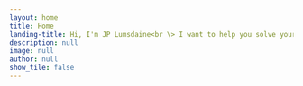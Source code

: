 ```yaml
---
layout: home
title: Home
landing-title: Hi, I'm JP Lumsdaine<br \> I want to help you solve your data challenges.
description: null
image: null
author: null
show_tile: false
---
```

